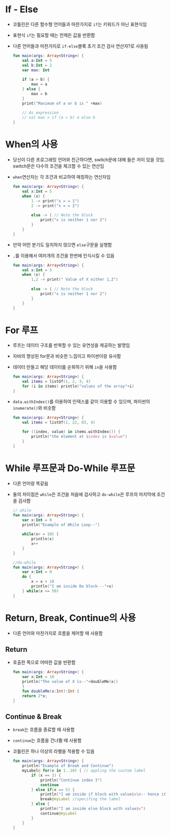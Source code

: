 # If - Else
- 코틀린은 다른 함수형 언어들과 마찬가지로 `if`는 키워드가 아닌 표현식임
- 표현식 `if`는 필요할 때는 언제든 값을 반환함
- 다른 언어들과 마찬가지로 `if-else`블록 초기 조건 검사 연산자?로 사용됨

    ```kotlin
    fun main(args: Array<String>) {
        val a:Int = 5
        val b:Int = 2
        var max: Int
        
        if (a > b) {
            max = a
        } else {
            max = b
        }
        print("Maximum of a or b is " +max)
        
        // As expression 
        // val max = if (a > b) a else b
    }
    ```

# When의 사용
- 당신이 다른 프로그래밍 언어와 친근하다면, switch문에 대해 들은 저이 있을 것임. switch문은 다수의 조건을 체크할 수 있는 연산임
- `when`연산자는 각 조건과 비교하여 매칭하는 연산자임

    ```kotlin
    fun main(args: Array<String>) {
        val x:Int = 5
        when (x) {
            1 -> print("x = = 1")
            2 -> print("x = = 2")
            
            else -> { // Note the block
                print("x is neither 1 nor 2")
            }
        }
    }
    ```

- 만약 어떤 분기도 일치하지 않으면 `else`구문을 실행함
- `,`를 이용해서 여러개의 조건을 한번에 인식시킬 수 있음

    ```kotlin
    fun main(args: Array<String>) {
        val x:Int = 5
        when (x) {
            1,2 -> print(" Value of X either 1,2")
            
            else -> { // Note the block
                print("x is neither 1 nor 2")
            }
        }
    }
    ```

# For 루프
- 루프는 데이터 구조를 반복할 수 있는 유연성을 제공하는 발명임
- 자바의 향상된 for문과 비슷한 느낌이고 파이썬이랑 유사함
- 데이터 만들고 해당 데이터를 순회하기 위해 `in`을 사용함

    ```kotlin
    fun main(args: Array<String>) {
        val items = listOf(1, 2, 3, 4)
        for (i in items) println("values of the array"+i)
    }
    ```

- `data.withIndex()`를 이용하여 인덱스를 같이 이용할 수 있으며, 파이썬의 `inumerate()`와 비슷함

    ```kotlin
    fun main(args: Array<String>) {
        val items = listOf(1, 22, 83, 4)
        
        for ((index, value) in items.withIndex()) {
            println("the element at $index is $value")
        }
    }
    ```

# While 루프문과 Do-While 루프문
- 다른 언어랑 똑같음
- 둘의 차이점은 `while`은 조건을 처음에 검사하고 `do-while`은 루프의 마지막에 조건을 검사함

    ```kotlin
    // while
    fun main(args: Array<String>) {
        var x:Int = 0
        println("Example of While Loop--")
        
        while(x< = 10) {
            println(x)
            x++
        } 
    }
    ```

    ```kotlin
    //do-while
    fun main(args: Array<String>) {
        var x:Int = 0
        do {
            x = x + 10
            println("I am inside Do block---"+x)
        } while(x <= 50)
    }
    ```

# Return, Break, Continue의 사용
- 다른 언어와 마찬가지로 흐름을 제어할 때 사용함

## Return
- 호출한 쪽으로 어떠한 값을 반환함

    ```kotlin
    fun main(args: Array<String>) {
        var x:Int = 10
        println("The value of X is--"+doubleMe(x))
        }
        fun doubleMe(x:Int):Int {
        return 2*x;
    }
    ```

## Continue & Break
- `break`는 흐름을 종료할 때 사용함
- `continue`는 흐름을 건너뛸 때 사용함 
- 코틀린은 하나 이상의 라벨을 적용할 수 있음

    ```kotlin
    fun main(args: Array<String>) {
        println("Example of Break and Continue")
        myLabel@ for(x in 1..10) { // appling the custom label
            if (x == 3) {
                println("Continue index 3")
                continue
            } else if(x == 5) {
                println("I am inside if block with value$x\n-- hence it will close the operation")
                break@myLabel //specifing the label
            } else {
                println("I am inside else block with value$x")
                continue@myLabel
            }
        }
    }
    ```